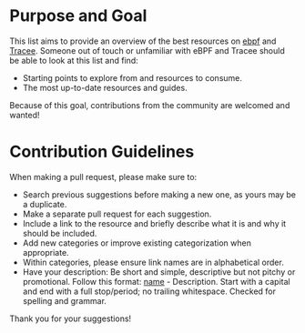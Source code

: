# Purpose and Goal

This list aims to provide an overview of the best resources on [ebpf](https://github.com/aquasecurity/trivy) and [Tracee](https://github.com/aquasecurity/tracee). Someone out of touch or unfamiliar with eBPF and Tracee should be able to look at this list and find:

* Starting points to explore from and resources to consume.
* The most up-to-date resources and guides.

Because of this goal, contributions from the community are welcomed and wanted!

# Contribution Guidelines

When making a pull request, please make sure to:

* Search previous suggestions before making a new one, as yours may be a duplicate.
* Make a separate pull request for each suggestion.
* Include a link to the resource and briefly describe what it is and why it should be included.
* Add new categories or improve existing categorization when appropriate.
* Within categories, please ensure link names are in alphabetical order.
* Have your description:
    Be short and simple, descriptive but not pitchy or promotional.
    Follow this format: [name](link) - Description.
    Start with a capital and end with a full stop/period; no trailing whitespace.
    Checked for spelling and grammar.

Thank you for your suggestions!